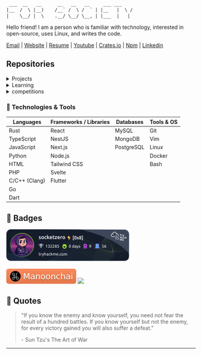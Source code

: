 <!--
version: 2.0.0
-->
<!--## 💭 knowledge is open source-->

<!-- Generated from https://patorjk.com/software/taag/#p=display&f=Graffiti&t=Type%20Something%20 -->

```red
 ___  __   __      __   __   __     ___ ___
|__  /  \ |__)    /__` /  \ /  ` | |__   |  \ /
|    \__/ |  \    .__/ \__/ \__, | |___  |   |
```

Hello friend! I am
a person who is familiar with technology, interested in open-source, uses Linux, and writes the code.

[Email][email] | [Website][website] | [Resume][resume] | [Youtube][youtube] | [Crates.io][crates.io] | [Npm][npm] | [Linkedin][linkedin]

[email]: mailto:contact@nawasan.dev
[website]: https://nawasan.dev
[youtube]: https://youtube.com/@Arikato111
[crates.io]: https://crates.io/users/Arikato111
[npm]: https://www.npmjs.com/~arikato111
[linkedin]: https://www.linkedin.com/in/nawasan/
[resume]: https://resume.nawasan.dev

<!-- Repositories begin -->

## Repositories

<details>
<summary>Projects</summary>

<div>

- [Tenjin](https://github.com/Arikato111/Tenjin) (SDN Framework)
- [fpas](https://github.com/Arikato111/fpas) (Generate long and complex password)
- [btc-wallet](https://github.com/Arikato111/btc-wallet) (Generate bitcoin wallet)
- [block-script](https://github.com/Arikato111/block-script) (Firefox extension to block javascript)
- [lad-theme-firefox](https://github.com/Arikato111/lad-theme-firefox) (Dark and Light Theme for firefox)
- [chromium-darktheme](https://github.com/Arikato111/chromium-darktheme) (Darktheme for chromium based browser)
- [what-to-read](https://github.com/Arikato111/what-to-read) (Random books to read)
- [byfi-rust](https://github.com/Arikato111/byfi-rust)
- [find_subnet](https://github.com/Arikato111/find_subnet)
- [load-link-nextjs](https://github.com/Arikato111/load-link-nextjs)
- [movie-random-react](https://github.com/Arikato111/movie-random-react)
- [next-food-random](https://github.com/Arikato111/next-food-random)
- [lottery-prediction](https://github.com/Arikato111/lottery-prediction)
- [life-coach-quotes](https://github.com/Arikato111/life-coach-quotes)

</div>

- <details>
  <summary>Social web projects</summary>

  - [social-web-php](https://github.com/Arikato111/social-web-php)
  - [social-web-react](https://github.com/Arikato111/social-web-react)
  - [social-web-flutter](https://github.com/Arikato111/social-web-flutter)

- <details>
  <summary>Mobile applications</summary>

  - [Api_with_Flutter](https://github.com/Arikato111/Api_with_Flutter)
  - [List_App_withFlutter](https://github.com/Arikato111/List_App_withFlutter)

- <details>
  <summary>Nodejs packages</summary>

  - [stdio.h-ts](https://github.com/Arikato111/stdio.h-ts)
  - [char-random](https://github.com/Arikato111/char-random)
  - [find-grade](https://github.com/Arikato111/find-grade)

- <details>
  <summary>PHP packages</summary>

  - [control](https://github.com/Arikato111/control)
  - [package-web-php](https://github.com/Arikato111/package-web-php)
  - [PHP_SPA](https://github.com/Arikato111/PHP_SPA)
  - [NEXIT](https://github.com/Arikato111/NEXIT)
  - [use-import](https://github.com/Arikato111/use-import)
  - [spelte-php](https://github.com/Arikato111/spelte-php)
  - [wisit-express](https://github.com/Arikato111/wisit-express)
  - [wisit-router](https://github.com/Arikato111/wisit-router)
  - [wisios](https://github.com/Arikato111/wisios)
  - [php-dotenv](https://github.com/Arikato111/php-dotenv)

</details>
</details>
</details>
</details>
</detail>

<details>
<summary>Learning</summary>

- [learn-rust-projects](https://github.com/Arikato111/learn-rust-projects) (my rust learing projects here)
- [learn-algorithm](https://github.com/Arikato111/learn-algorithm) (algorithm with some languages)
- [learn-rust-http](https://github.com/Arikato111/learn-rust-http) (rust with http web server)
- [learn-socket-io](https://github.com/Arikato111/learn-socket-io)
- [learn-prisma-api](https://github.com/Arikato111/learn-prisma-api) (prisma with mongodb)
- [learn-django](https://github.com/Arikato11/learn-django) (Django framework)
- [learn-react-native](https://github.com/Arikato111/learn-react-native) (React-native mobile application)
- [mongodb-node-ts](https://github.com/Arikato111/mongodb-node-ts) (api, express, mongodb)
- [blockdont-next](https://github.com/Arikato111/blockdont-next) (nextjs, bootstrap5, mongodb)
- [fullstack-learn](https://github.com/Arikato111/fullstack-learn) (front-end & backend)
- [learn-api-with-nodejs](https://github.com/Arikato111/learn-api-with-nodejs) (express, MySQL)
- [learn-sveltekit](https://github.com/Arikato111/learn-sveltekit) (svelte-kit)
- [Learnning-api-and-Router](https://github.com/Arikato111/Learnning-api-and-Router) (react-router-dom, axios, antd)
- [tic-tac-toc-react](https://github.com/Arikato111/tic-tac-toc-react)
- [income-expense-React-Learnning](https://github.com/Arikato111/income-expense-React-Learnning)

</details>

<details>
<summary>competitions</summary>

- [website-writing-competition](https://github.com/Arikato111/website-writing-competition)
- [learn-member-mysql](https://github.com/Arikato111/learn-member-mysql)

</details>
<!-- Repositories end -->

### 🚀 Technologies & Tools

| Languages     | Frameworks / Libraries | Databases  | Tools & OS |
| ------------- | ---------------------- | ---------- | ---------- |
| Rust          | React                  | MySQL      | Git        |
| TypeScript    | NestJS                 | MongoDB    | Vim        |
| JavaScript    | Next.js                | PostgreSQL | Linux      |
| Python        | Node.js                |            | Docker     |
| HTML          | Tailwind CSS           |            | Bash       |
| PHP           | Svelte                 |            |            |
| C/C++ (Clang) | Flutter                |            |            |
| Go            |                        |            |            |
| Dart          |                        |            |            |

## 🏢 Badges

[![tryhackme-badge](assets/tryhackme-badge.png)](https://tryhackme.com/p/socketzero)

[![Manoonchai](cache/manoonchai-badge.svg)](https://manoonchai.com/)
![](https://komarev.com/ghpvc/?username=arikato111)

## 💭 Quotes

> "If you know the enemy and
> know yourself, you need not fear the result of a hundred
> battles. If you know yourself but not the enemy, for every
> victory gained you will also suffer a defeat."
>
> \- Sun Tzu's The Art of War

<!-- > "It is only with the heart that one can see rightly; what is essential is invisible to the eye"
>
> ~ Little prince. -->

---
